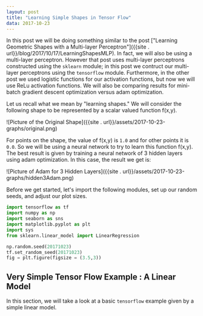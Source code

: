 ```yaml
---
layout: post
title: "Learning Simple Shapes in Tensor Flow"
data: 2017-10-23
---
```


In this post we will be doing something similar to the post ["Learning Geometric Shapes with a Multi-layer Perceptron"]({{site . url}}/blog/2017/10/17/LearningShapesMLP). In fact, we will also be using a multi-layer perceptron. However that post uses multi-layer perceptrons constructed using the `sklearn` module; in this post we contruct our multi-layer perceptrons using the `tensorflow` module. 
Furthermore, in the other post we used logistic functions for our activation functions, but now we will use ReLu activation functions. We will also be comparing results for mini-batch gradient descent optimization versus adam optimization.

Let us recall what we mean by "learning shapes." We will consider the following shape to be represented by a scalar valued function f(x,y).

![Picture of the Original Shape]({{site . url}}/assets/2017-10-23-graphs/original.png)

For points on the shape, the value of f(x,y) is `1.0` and for other points it is `0.0`. So we will be using a neural network to try to learn this function f(x,y). The best result is given by training a neural network of 3 hidden layers using adam optimization. In this case, the result we get is:

![Picture of Adam for 3 Hidden Layers]({{site . url}}/assets/2017-10-23-graphs/hidden3Adam.png)

Before we get started, let's import the following modules, set up our random seeds, and adjust our plot sizes.
```python
import tensorflow as tf
import numpy as np
import seaborn as sns
import matplotlib.pyplot as plt
import sys
from sklearn.linear_model import LinearRegression

np.random.seed(20171023)
tf.set_random_seed(20171023)
fig = plt.figure(figsize = (3.5,3))

```
## Very Simple Tensor Flow Example : A Linear Model

In this section, we will take a look at a basic `tensorflow` example given by a simple linear model.
